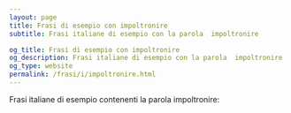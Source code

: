 ```yaml
---
layout: page
title: Frasi di esempio con impoltronire 
subtitle: Frasi italiane di esempio con la parola  impoltronire

og_title: Frasi di esempio con impoltronire 
og_description: Frasi italiane di esempio con la parola  impoltronire
og_type: website
permalink: /frasi/i/impoltronire.html
---
```


Frasi italiane di esempio contenenti la parola impoltronire:


